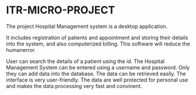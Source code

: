 # ITR-MICRO-PROJECT



The project Hospital Management system is a desktop application. 

It includes registration of patients and appointment and storing 
their details into the system, and also computerized billing. This 
software will reduce the humanerror.

User can search the details of a patient using the id.
The Hospital Management System can be entered using a username and 
password. Only they can add data into the database. The data can be
 retrieved easily. The interface is very user-friendly. The data are
 well protected for personal use and makes the data processing very fast 
and convinent.
